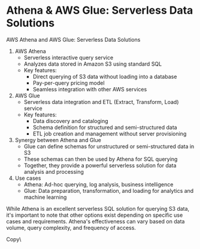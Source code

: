 # Athena & AWS Glue: Serverless Data Solutions

AWS Athena and AWS Glue: Serverless Data Solutions

1. AWS Athena
   * Serverless interactive query service
   * Analyzes data stored in Amazon S3 using standard SQL
   * Key features:
     * Direct querying of S3 data without loading into a database
     * Pay-per-query pricing model
     * Seamless integration with other AWS services
2. AWS Glue
   * Serverless data integration and ETL (Extract, Transform, Load) service
   * Key features:
     * Data discovery and cataloging
     * Schema definition for structured and semi-structured data
     * ETL job creation and management without server provisioning
3. Synergy between Athena and Glue
   * Glue can define schemas for unstructured or semi-structured data in S3
   * These schemas can then be used by Athena for SQL querying
   * Together, they provide a powerful serverless solution for data analysis and processing
4. Use cases
   * Athena: Ad-hoc querying, log analysis, business intelligence
   * Glue: Data preparation, transformation, and loading for analytics and machine learning

While Athena is an excellent serverless SQL solution for querying S3 data, it's important to note that other options exist depending on specific use cases and requirements. Athena's effectiveness can vary based on data volume, query complexity, and frequency of access.

Copy\


<figure><img src="https://documents.lucid.app/documents/53875b19-93a1-4800-81d1-8c84d6351a09/pages/qe~.Bzr3Pu67?a=6242&#x26;x=134&#x26;y=251&#x26;w=1432&#x26;h=618&#x26;store=1&#x26;accept=image%2F*&#x26;auth=LCA%20fce7eb9321f88ec435e976853362093391f4706a7f1dfcfb099ba3fad387b4e9-ts%3D1726396829" alt=""><figcaption></figcaption></figure>
